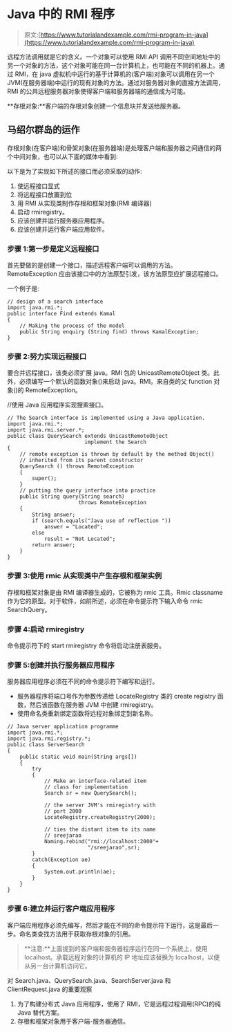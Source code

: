# Java 中的 RMI 程序

> 原文:[https://www.tutorialandexample.com/rmi-program-in-java](https://www.tutorialandexample.com/rmi-program-in-java)

远程方法调用就是它的含义。一个对象可以使用 RMI API 调用不同空间地址中的另一个对象的方法，这个对象可能在同一台计算机上，也可能在不同的机器上。通过 RMI，在 java 虚拟机中运行的基于计算机的(客户端)对象可以调用在另一个 JVM(在服务器端)中运行的现有对象的方法。通过对服务器对象的直接方法调用，RMI 的公共远程服务器对象使得客户端和服务器端的通信成为可能。

**存根对象:**客户端的存根对象创建一个信息块并发送给服务器。

## 马绍尔群岛的运作

存根对象(在客户端)和骨架对象(在服务器端)是处理客户端和服务器之间通信的两个中间对象，也可以从下面的媒体中看到:

以下是为了实现如下所述的接口而必须采取的动作:

1.  使远程接口显式
2.  将远程接口放置到位
3.  用 RMI 从实现类制作存根和框架对象(RMI 编译器)
4.  启动 rmiregistry。
5.  应该创建并运行服务器应用程序。
6.  应该创建并运行客户端应用软件。

### 步骤 1:第一步是定义远程接口

首先要做的是创建一个接口，描述远程客户端可以调用的方法。RemoteException 应由该接口中的方法原型引发，该方法原型应扩展远程接口。

一个例子是:

```
// design of a search interface
import java.rmi.*;
public interface Find extends Kamal
{
    // Making the process of the model
    public String enquiry (String find) throws KamalException;
} 
```

### 步骤 2:努力实现远程接口

要合并远程接口，该类必须扩展 java。RMI 包的 UnicastRemoteObject 类。此外，必须编写一个默认的函数对象()来启动 java。RMI。来自类的父 function 对象()的 RemoteException。

//使用 Java 应用程序实现搜索接口。

```
// The Search interface is implemented using a Java application.
import java.rmi.*;
import java.rmi.server.*;
public class QuerySearch extends UnicastRemoteObject
                         implement the Search
{
    // remote exception is thrown by default by the method Object()
    // inherited from its parent constructor
    QuerySearch () throws RemoteException
    {
        super();
    }
    // putting the query interface into practice
    public String query(String search)
                       throws RemoteException
    {
        String answer;
        if (search.equals("Java use of reflection "))
            answer = "Located";
        else
            result = "Not Located";
        return answer;
    }
} 
```

### 步骤 3:使用 rmic 从实现类中产生存根和框架实例

存根和框架对象是由 RMI 编译器生成的，它被称为 rmic 工具。Rmic classname 作为它的原型。对于软件，如前所述，必须在命令提示符下输入命令 rmic SearchQuery。

### 步骤 4:启动 rmiregistry

命令提示符下的 start rmiregistry 命令将启动注册表服务。

### 步骤 5:创建并执行服务器应用程序

服务器应用程序必须在不同的命令提示符下编写和运行。

*   服务器程序将端口号作为参数传递给 LocateRegistry 类的 create registry 函数，然后该函数在服务器 JVM 中创建 rmiregistry。
*   使用命名类重新绑定函数将远程对象绑定到新名称。

```
// Java server application programme
import java.rmi.*;
import java.rmi.registry.*;
public class ServerSearch
{
    public static void main(String args[])
    {
        try
        {
            // Make an interface-related item
            // class for implementation
            Search sr = new QuerySearch();

            // the server JVM's rmiregistry with
            // port 2000
            LocateRegistry.createRegistry(2000);

            // ties the distant item to its name
            // sreejarao
            Naming.rebind("rmi://localhost:2000"+
                          "/sreejarao",sr);
        }
        catch(Exception ae)
        {
            System.out.println(ae);
        }
    }
}
```

### 步骤 6:建立并运行客户端应用程序

客户端应用程序必须先编写，然后才能在不同的命令提示符下运行，这是最后一步。命名类查找方法用于获取存根对象的引用。

> **注意:**上面提到的客户端和服务器程序运行在同一个系统上，使用 localhost。承载远程对象的计算机的 IP 地址应该替换为 localhost，以便从另一台计算机访问它。

对 Search.java、QuerySearch.java、SearchServer.java 和 ClientRequest.java 的重要观察

1.  为了构建分布式 Java 应用程序，使用了 RMI，它是远程过程调用(RPC)的纯 Java 替代方案。
2.  存根和框架对象用于客户端-服务器通信。